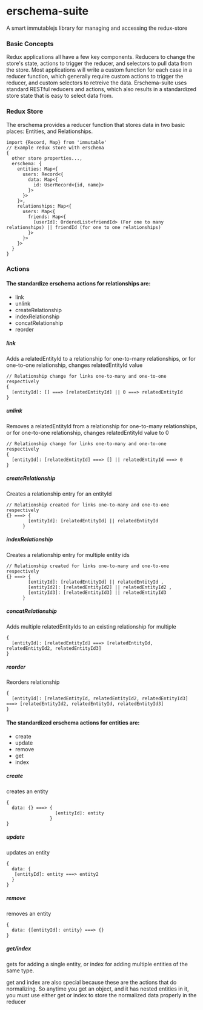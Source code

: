 # erschema-suite

A smart immutablejs library for managing and accessing the redux-store

### Basic Concepts

Redux applications all have a few key components. Reducers to change the store's state, actions to trigger the reducer, and selectors to pull data from the store.
Most applications will write a custom function for each case in a reducer function, which generally require custom actions to trigger the reducer, and custom selectors to retreive the data.
Erschema-suite uses standard RESTful reducers and actions, which also results in a standardized store state that is easy to select data from.

### Redux Store

The erschema provides a reducer function that stores data in two basic places: Entities, and Relationships.

```
import {Record, Map} from 'immutable'
// Example redux store with erschema
{
  other store properties...,
  erschema: {
    entities: Map<{
      users: Record<{
        data: Map<{
          id: UserRecord<{id, name}>
        }>
      }>
    }>,
    relationships: Map<{
      users: Map<{
        friends: Map<{
          [userId]: OrderedList<friendId> (For one to many relationships) || friendId (for one to one relationships)
        }>
      }>
    }>
  }
}
```

### Actions

#### The standardize erschema actions for relationships are:

* link
* unlink
* createRelationship
* indexRelationship
* concatRelationship
* reorder

##### link

Adds a relatedEntityId to a relationship for one-to-many relationships, or for one-to-one relationship, changes relatedEntityId value

```
// Relationship change for links one-to-many and one-to-one respectively
{
  [entityId]: [] ===> [relatedEntityId] || 0 ===> relatedEntityId 
}
```

##### unlink

Removes a relatedEntityId from a relationship for one-to-many relationships, or for one-to-one relationship, changes relatedEntityId value to 0

```
// Relationship change for links one-to-many and one-to-one respectively
{
  [entityId]: [relatedEntityId] ===> [] || relatedEntityId ===> 0
}
```

##### createRelationship

Creates a relationship entry for an entityId
```
// Relationship created for links one-to-many and one-to-one respectively
{} ===> {
        [entityId]: [relatedEntityId] || relatedEntityId 
      }
```

##### indexRelationship

Creates a relationship entry for multiple entity ids
```
// Relationship created for links one-to-many and one-to-one respectively
{} ===> {
        [entityId]: [relatedEntityId] || relatedEntityId ,
        [entityId2]: [relatedEntityId2] || relatedEntityId2 ,
        [entityId3]: [relatedEntityId3] || relatedEntityId3 
      }
```

##### concatRelationship

Adds multiple relatedEntityIds to an existing relationship for multiple
```
{
  [entityId]: [relatedEntityId] ===> [relatedEntityId, relatedEntityId2, relatedEntityId3]
}
```

##### reorder

Reorders relationship
```
{
  [entityId]: [relatedEntityId, relatedEntityId2, relatedEntityId3] ===> [relatedEntityId2, relatedEntityId, relatedEntityId3]
}
```

#### The standardized erschema actions for entities are:

* create
* update
* remove
* get
* index

##### create

creates an entity
```
{
  data: {} ===> {
                  [entityId]: entity 
                }
}
```

##### update

updates an entity
```
{
  data: {
   [entityId]: entity ===> entity2
  }
}
```

##### remove

removes an entity
```
{
  data: {[entityId]: entity} ===> {}
}
```

##### get/index

gets for adding a single entity, or index for adding multiple entities of the same type.

get and index are also special because these are the actions that do normalizing. So anytime you get an object, and it has nested entities in it, you must use either get or index to store the normalized data properly in the reducer
